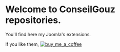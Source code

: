 # Welcome to ConseilGouz repositories.
You'll find here my Joomla's extensions.

If you like them, <a href="https://buymeacoffee.com/conseilgouz">![buy_me_a_coffee](https://github.com/conseilgouz/conseilgouz/assets/19435246/d8c3b15f-c6d9-4f6d-b9aa-680db4aea2aa)</a>

